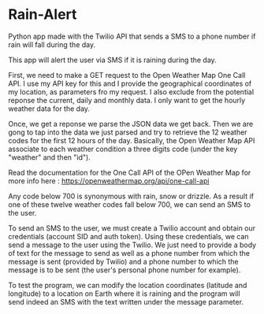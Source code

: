 # Rain-Alert
Python app made with the Twilio API that sends a SMS to a phone number if rain will fall during the day.

This app will alert the user via SMS if it is raining during the day.

First, we need to make a GET request to the Open Weather Map One Call API. I use my API key for this and I provide the geographical coordinates of my location,
as parameters fro my request. I also exclude from the potential reponse the current, daily and monthly data. I only want to get the hourly weather data for 
the day.

Once, we get a reponse we parse the JSON data we get back. Then we are gong to tap into the data we just parsed and try to retrieve the 12 weather codes
for the first 12 hours of the day. Basically, the Open Weather Map API associate to each weather condition a three digits code (under the key "weather" 
and then "id"). 

Read the documentation for the One Call API of the OPen Weather Map for more info here : https://openweathermap.org/api/one-call-api

Any code below 700 is synonymous with rain, snow or drizzle. As a result if one of these twelve weather codes fall below 700, 
we can send an SMS to the user.

To send an SMS to the user, we must create a Twilio account and obtain our credentials (account SID and auth token). Using these credentials,
we can send a message to the user using the Twilio. We just need to provide a body of text for the message to send as well as a phone number
from which the message is sent (provided by Twilio) and a phone number to which the message is to be sent (the user's personal phone number for example).

To test the program, we can modify the location coordinates (latitude and longitude) to a location on Earth where it is raining and the program will send indeed
an SMS with the text written under the message parameter.




